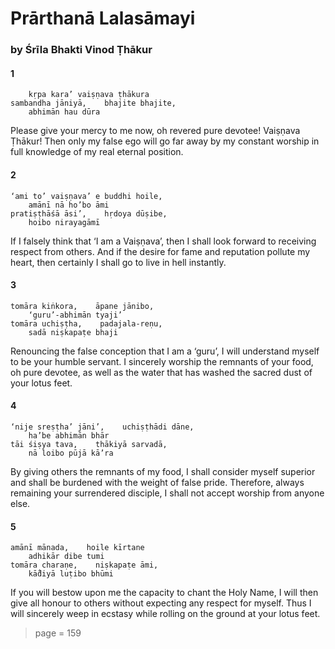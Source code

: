 # Prārthanā Lalasāmayi

### by Śrīla Bhakti Vinod Ṭhākur

#### 1

        kṛpa kara’ vaiṣṇava ṭhākura
    sambandha jāniyā,    bhajite bhajite,
        abhimān hau dūra

Please give your mercy to me now, oh revered pure devotee! Vaiṣṇava Ṭhākur! Then only my false ego will go far away by my constant worship in full knowledge of my real eternal position.

#### 2

    ‘ami to’ vaiṣṇava’ e buddhi hoile,
        amānī nā ho’bo āmi
    pratiṣṭhāśā āsi’,    hṛdoya dūṣibe,
        hoibo nirayagāmī

If I falsely think that ‘I am a Vaiṣṇava’, then I shall look forward to receiving respect from others. And if the desire for fame and reputation pollute my heart, then certainly I shall go to live in hell instantly.

#### 3

    tomāra kiṅkora,    āpane jānibo,
        ‘guru’-abhimān tyaji’
    tomāra uchiṣṭha,    padajala-reṇu,
        sadā niṣkapaṭe bhaji

Renouncing the false conception that I am a ‘guru’, I will understand myself to be your humble servant. I sincerely worship the remnants of your food, oh pure devotee, as well as the water that has washed the sacred dust of your lotus feet.

#### 4

    ‘nije sreṣṭha’ jāni’,    uchiṣṭhādi dāne,
        ha’be abhimān bhār
    tāi śiṣya tava,    thākiyā sarvadā,
        nā loibo pūjā kā’ra

By giving others the remnants of my food, I shall consider myself superior and shall be burdened with the weight of false pride. Therefore, always remaining your surrendered disciple, I shall not accept worship from anyone else.


#### 5

    amānī mānada,    hoile kīrtane
        adhikār dibe tumi
    tomāra charaṇe,    niṣkapaṭe āmi,
        kā̐diyā luṭibo bhūmi

If you will bestow upon me the capacity to chant the Holy Name, I will then give all honour to others without expecting any respect for myself. Thus I will sincerely weep in ecstasy while rolling on the ground at your lotus feet.


> page = 159